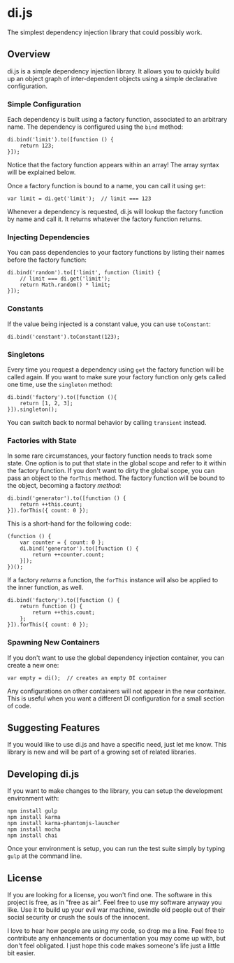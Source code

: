 # di.js
The simplest dependency injection library that could possibly work.

## Overview
di.js is a simple dependency injection library. It allows you to quickly build up an object graph of inter-dependent objects using a simple declarative configuration.

### Simple Configuration
Each dependency is built using a factory function, associated to an arbitrary name. The dependency is configured using the `bind` method:

    di.bind('limit').to([function () {
        return 123;
    }]);

Notice that the factory function appears within an array! The array syntax will be explained below.

Once a factory function is bound to a name, you can call it using `get`:

    var limit = di.get('limit');  // limit === 123
	
Whenever a dependency is requested, di.js will lookup the factory function by name and call it. It returns whatever the factory function returns.

### Injecting Dependencies
You can pass dependencies to your factory functions by listing their names before the factory function:

    di.bind('random').to(['limit', function (limit) {
        // limit === di.get('limit');
        return Math.random() * limit;
    }]);
	
### Constants
If the value being injected is a constant value, you can use `toConstant`:

    di.bind('constant').toConstant(123);
	
### Singletons
Every time you request a dependency using `get` the factory function will be called again. If you want to make sure your factory function only gets called one time, use the `singleton` method:

    di.bind('factory').to([function (){
        return [1, 2, 3];
    }]).singleton();
	
You can switch back to normal behavior by calling `transient` instead.

### Factories with State
In some rare circumstances, your factory function needs to track some state. One option is to put that state in the global scope and refer to it within the factory function. If you don't want to dirty the global scope, you can pass an object to the `forThis` method. The factory function will be bound to the object, becoming a factory *method*:

    di.bind('generator').to([function () {
        return ++this.count;
    }]).forThis({ count: 0 });
	
This is a short-hand for the following code:

    (function () {
        var counter = { count: 0 };
        di.bind('generator').to([function () {
            return ++counter.count;
        }]);
    })();
	
If a factory *returns* a function, the `forThis` instance will also be applied to the inner function, as well.

	di.bind('factory').to([function () {
		return function () {
			return ++this.count;
		};
	}]).forThis({ count: 0 });

### Spawning New Containers
If you don't want to use the global dependency injection container, you can create a new one:

    var empty = di();  // creates an empty DI container
    
Any configurations on other containers will not appear in the new container. This is useful when you want a different DI configuration for a small section of code.
	
## Suggesting Features
If you would like to use di.js and have a specific need, just let me know.
This library is new and will be part of a growing set of related libraries.
	
## Developing di.js
If you want to make changes to the library, you can setup the development environment with:

    npm install gulp
    npm install karma
    npm install karma-phantomjs-launcher
    npm install mocha
    npm install chai
	
Once your environment is setup, you can run the test suite simply by typing `gulp` at the command line.

## License
If you are looking for a license, you won't find one. The software in this project is free, as in "free as air". Feel free to use my software anyway you like. Use it to build up your evil war machine, swindle old people out of their social security or crush the souls of the innocent.

I love to hear how people are using my code, so drop me a line. Feel free to contribute any enhancements or documentation you may come up with, but don't feel obligated. I just hope this code makes someone's life just a little bit easier.
